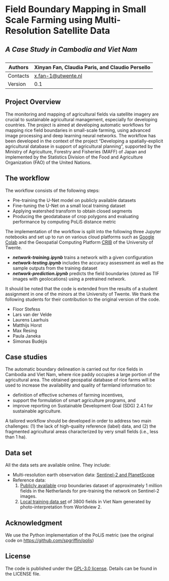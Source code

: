 # Field Boundary Mapping in Small Scale Farming using Multi-Resolution Satellite Data
## _A Case Study in Cambodia and Viet Nam_

##
|Authors|Xinyan Fan, Claudia Paris, and Claudio Persello|
|---|---|
|Contacts |x.fan-1@utwente.nl|
|Version|0.1 |

## Project Overview
The monitoring and mapping of agricultural fields via satellite imagery are crucial to sustainable agricultural management, especially for developing countries. The project is aimed at developing automatic workflows for mapping rice field boundaries in small-scale farming, using advanced image processing and deep learning neural networks.
The workflow has been developed in the context of the project “Developing a spatially-explicit agricultural database in support of agricultural planning”, supported by the Ministry of Agriculture, Forestry and Fisheries (MAFF) of Japan and implemented by the Statistics Division of the Food and Agriculture Organization (FAO) of the United Nations.

## The workflow
The workflow consists of the following steps:
- Pre-training the U-Net model on publicly available datasets
- Fine-tuning the U-Net on a small local training dataset
- Applying watershed transform to obtain closed segments
- Producing the geodatabase of crop polygons and evaluating performance by computing PoLiS distance metric

The implementation of the workflow is split into the following three Jupyter notebooks and set up to run on various cloud platforms such as [Google Colab](https://colab.research.google.com/) and the Geospatial Computing Platform [CRIB](https://crib.utwente.nl/) of the University of Twente.

- ***network-training.ipynb*** trains a network with a given configuration
- ***network-testing.ipynb*** includes the accuracy assessment as well as the sample outputs from the training dataset
- ***network-prediction.ipynb*** predicts the field boundaries (stored as TIF images with geolocations) using a pretrained network.


It should be noted that the code is extended from the results of a student assignment in one of the minors at the University of Twente. We thank the following students for their contribution to the original version of the code.

* Floor Stefess
* Lars van der Velde
* Laurens Laarhuis
* Matthijs Horst
* Max Resing
* Paula Janeka
* Simonas Budėjis


## Case studies

The automatic boundary delineation is carried out for rice fields in Cambodia and Viet Nam, where rice paddy occupies a large portion of the agricultural area. The obtained geospatial database of rice farms will be used to increase the availability and quality of farmland information to:

- definition of effective schemes of farming incentives,
- support the formulation of smart agriculture programs, and
- improve reporting on Sustainable Development Goal (SDG) 2.4.1 for sustainable agriculture. 

A tailored workflow should be developed in order to address two main challenges: (1) the lack of high-quality reference (label) data, and (2) the fragmented agricultural areas characterized by very small fields (i.e., less than 1 ha). 

## Data set

All the data sets are available online. They include:
- Multi-resolution earth observation data: [Sentinel-2 and PlanetScope](https://surfdrive.surf.nl/files/index.php/s/Euh88Cl15jRbq7Y) 
- Reference data: 
    1. [Publicly available](https://surfdrive.surf.nl/files/index.php/s/Euh88Cl15jRbq7Y) crop boundaries dataset of approximately 1 million fields in the Netherlands for pre-training the network on Sentinel-2 images.
    2. [Local training data set](https://surfdrive.surf.nl/files/index.php/s/Euh88Cl15jRbq7Y) of 3800 fields in Viet Nam generated by photo-interpretation from Worldview 2.  

## Acknowledgment

We use the Python implementation of the PoLiS metric (see the original code on https://github.com/spgriffin/polis)

## License
The code is published under the [GPL-3.0 license](https://www.gnu.org/licenses/gpl-3.0.en.html). Details can be found in the LICENSE file.
